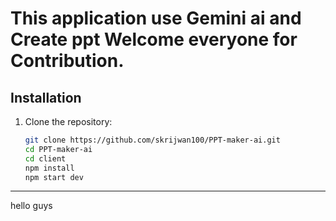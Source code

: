 # This application use Gemini ai and Create ppt Welcome everyone for Contribution.
## Installation

1. Clone the repository:
   ```bash
   git clone https://github.com/skrijwan100/PPT-maker-ai.git
   cd PPT-maker-ai
   cd client
   npm install
   npm start dev
   ```
---
hello guys 

   
